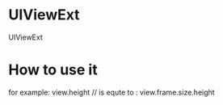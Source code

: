 # UIViewExt
UIViewExt
# How to use it
for example:
view.height // is equte to : view.frame.size.height
